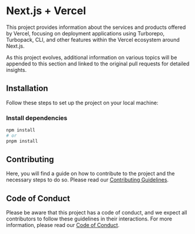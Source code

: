 # Next.js + Vercel

This project provides information about the services and products offered by Vercel, focusing on deployment applications using Turborepo, Turbopack, CLI, and other features within the Vercel ecosystem around Next.js.

As this project evolves, additional information on various topics will be appended to this section and linked to the original pull requests for detailed insights.

## Installation

Follow these steps to set up the project on your local machine:

### Install dependencies

```bash
npm install
# or
pnpm install
```

## Contributing

Here, you will find a guide on how to contribute to the project and the necessary steps to do so. Please read our [Contributing Guidelines](https://github.com/halvaradop/.github/blob/master/.github/CONTRIBUTING.md).

## Code of Conduct

Please be aware that this project has a code of conduct, and we expect all contributors to follow these guidelines in their interactions. For more information, please read our [Code of Conduct](https://github.com/halvaradop/.github/blob/master/.github/CODE_OF_CONDUCT.md).
